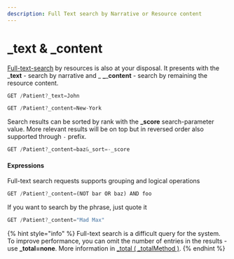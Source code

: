 ```yaml
---
description: Full Text search by Narrative or Resource content
---
```


# \_text & \_content

[Full-text-search](https://en.wikipedia.org/wiki/Full-text\_search) by resources is also at your disposal. It presents with the \_**text** _-_ search by narrative and \_ **\_**\_**content** - search by remaining the resource content.

```javascript
GET /Patient?_text=John
```

```javascript
GET /Patient?_content=New-York
```

Search results can be sorted by rank with the **\_score** search-parameter value. More relevant results will be on top but in reversed order also supported through `-` prefix.

```javascript
GET /Patient?_content=baz&_sort=-_score
```

#### Expressions

Full-text search requests supports grouping and logical operations

```javascript
GET /Patient?_content=(NOT bar OR baz) AND foo
```

If you want to search by the phrase, just quote it

```javascript
GET /Patient?_content="Mad Max"
```

{% hint style="info" %}
Full-text search is a difficult query for the system. To improve performance, you can omit the number of entries in the results - use **\_total=none**. More information in [\_total ( \_totalMethod )](../../search-1/#\_total-\_countmethod).
{% endhint %}
